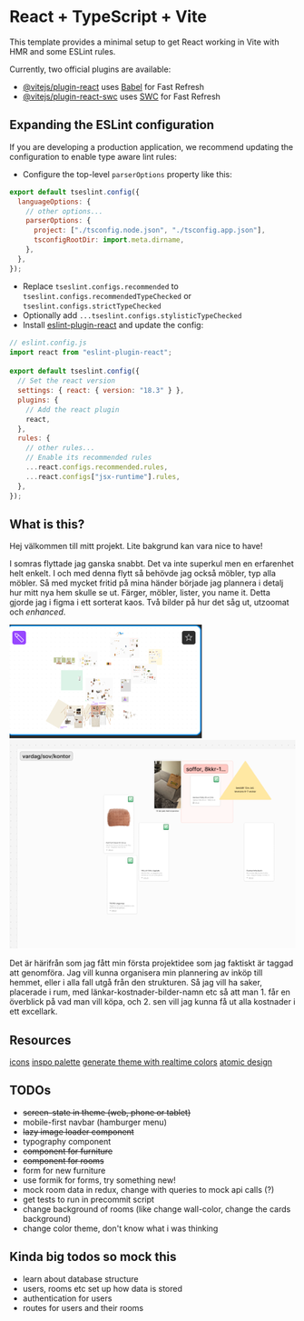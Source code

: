 # React + TypeScript + Vite

This template provides a minimal setup to get React working in Vite with HMR and some ESLint rules.

Currently, two official plugins are available:

- [@vitejs/plugin-react](https://github.com/vitejs/vite-plugin-react/blob/main/packages/plugin-react/README.md) uses [Babel](https://babeljs.io/) for Fast Refresh
- [@vitejs/plugin-react-swc](https://github.com/vitejs/vite-plugin-react-swc) uses [SWC](https://swc.rs/) for Fast Refresh

## Expanding the ESLint configuration

If you are developing a production application, we recommend updating the configuration to enable type aware lint rules:

- Configure the top-level `parserOptions` property like this:

```js
export default tseslint.config({
  languageOptions: {
    // other options...
    parserOptions: {
      project: ["./tsconfig.node.json", "./tsconfig.app.json"],
      tsconfigRootDir: import.meta.dirname,
    },
  },
});
```

- Replace `tseslint.configs.recommended` to `tseslint.configs.recommendedTypeChecked` or `tseslint.configs.strictTypeChecked`
- Optionally add `...tseslint.configs.stylisticTypeChecked`
- Install [eslint-plugin-react](https://github.com/jsx-eslint/eslint-plugin-react) and update the config:

```js
// eslint.config.js
import react from "eslint-plugin-react";

export default tseslint.config({
  // Set the react version
  settings: { react: { version: "18.3" } },
  plugins: {
    // Add the react plugin
    react,
  },
  rules: {
    // other rules...
    // Enable its recommended rules
    ...react.configs.recommended.rules,
    ...react.configs["jsx-runtime"].rules,
  },
});
```

## What is this?

Hej välkommen till mitt projekt. Lite bakgrund kan vara nice to have!

I somras flyttade jag ganska snabbt. Det va inte superkul men en erfarenhet helt enkelt. I och med denna flytt så behövde jag också möbler, typ alla möbler. Så med mycket fritid på mina händer började jag plannera i detalj hur mitt nya hem skulle se ut. Färger, möbler, lister, you name it. Detta gjorde jag i figma i ett sorterat kaos. Två bilder på hur det såg ut, utzoomat och _enhanced_.

![utzoomad bild som visar överblick av hela figma-filen](./docs/images/zoom-out-figma.png)
![inzoomad bild som visar överblick av ett rum](./docs/images/zoom-in-figma.png)

Det är härifrån som jag fått min första projektidee som jag faktiskt är taggad att genomföra. Jag vill kunna organisera min plannering av inköp till hemmet, eller i alla fall utgå från den strukturen. Så jag vill ha saker, placerade i rum, med länkar-kostnader-bilder-namn etc så att man 1. får en överblick på vad man vill köpa, och 2. sen vill jag kunna få ut alla kostnader i ett excellark.

## Resources

[icons](https://heroicons.com/solid)
[inspo palette](https://coolors.co/palette/ccd5ae-e9edc9-fefae0-faedcd-d4a373)
[generate theme with realtime colors](https://www.realtimecolors.com/?colors=612800-ffe0d1-8dc346-ffb3d1-fff06b&fonts=Inter-Inter)
[atomic design](https://atomicdesign.bradfrost.com/table-of-contents/)

## TODOs

- ~~screen-state in theme (web, phone or tablet)~~
- mobile-first navbar (hamburger menu)
- ~~lazy image loader component~~
- typography component
- ~~component for furniture~~
- ~~component for rooms~~
- form for new furniture
- use formik for forms, try something new!
- mock room data in redux, change with queries to mock api calls (?)
- get tests to run in precommit script
- change background of rooms (like change wall-color, change the cards background)
- change color theme, don't know what i was thinking

## Kinda big todos so mock this

- learn about database structure
- users, rooms etc set up how data is stored
- authentication for users
- routes for users and their rooms
